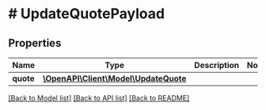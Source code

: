 # # UpdateQuotePayload

## Properties

Name | Type | Description | Notes
------------ | ------------- | ------------- | -------------
**quote** | [**\OpenAPI\Client\Model\UpdateQuote**](UpdateQuote.md) |  |

[[Back to Model list]](../../README.md#models) [[Back to API list]](../../README.md#endpoints) [[Back to README]](../../README.md)
